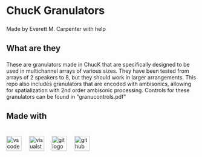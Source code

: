 <h1 align="left">ChucK Granulators</h1>

###

<p align="left">Made by Everett M. Carpenter with help</p>

###

<h2 align="left">What are they</h2>

###

<p align="left">These are granulators made in ChucK that are specifically designed to be used in multichannel arrays of various sizes. They have been tested from arrays of 2 speakers to 8, but they should work in larger arrangements. This repo also includes granulators that are encoded with ambisonics, allowing for spatialization with 2nd order ambisonic processing. Controls for these granulators can be found in "granucontrols.pdf"</p>

###

<h2 align="left">Made with</h2>

###

<br clear="both">

<div align="left">
  <img src="https://cdn.jsdelivr.net/gh/devicons/devicon/icons/vscode/vscode-original.svg" height="40" alt="vscode logo"  />
  <img width="12" />
  <img src="https://cdn.jsdelivr.net/gh/devicons/devicon/icons/visualstudio/visualstudio-plain.svg" height="40" alt="visualstudio logo"  />
  <img width="12" />
  <img src="https://cdn.jsdelivr.net/gh/devicons/devicon/icons/git/git-original.svg" height="40" alt="git logo"  />
  <img width="12" />
  <img src="https://cdn.jsdelivr.net/gh/devicons/devicon/icons/github/github-original.svg" height="40" alt="github logo"  />
</div>

###
